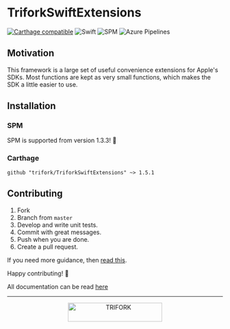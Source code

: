 # TriforkSwiftExtensions

[![Carthage compatible](https://img.shields.io/badge/Carthage-compatible-4BC51D.svg?style=flat)](https://github.com/Carthage/Carthage)
![Swift](https://img.shields.io/badge/Swift-5.0-orange.svg)
![SPM](https://img.shields.io/badge/SPM-compatible-green.svg)
![Azure Pipelines](https://dev.azure.com/aar-sef/TriforkSwiftExtensions/_apis/build/status/trifork.TriforkSwiftExtensions?branchName=master)

## Motivation
This framework is a large set of useful convenience extensions for Apple's SDKs. Most functions are kept as very small functions, which makes the SDK a little easier to use.

## Installation
### SPM
SPM is supported from version 1.3.3! 🥳

### Carthage
```
github "trifork/TriforkSwiftExtensions" ~> 1.5.1
```

## Contributing
1. Fork
2. Branch from `master`
3. Develop and write unit tests.
4. Commit with great messages.
5. Push when you are done.
6. Create a pull request.

If you need more guidance, then [read this](https://akrabat.com/the-beginners-guide-to-contributing-to-a-github-project/).

Happy contributing! 🎉

All documentation can be read [here](https://trifork.github.io/TriforkSwiftExtensions/)

---

<p align="center">
  <img width="220" height="44" src="https://trifork.com/wp-content/uploads/2018/06/Trifork_payoff_logo_RGB.png" alt="TRIFORK">
</p>
